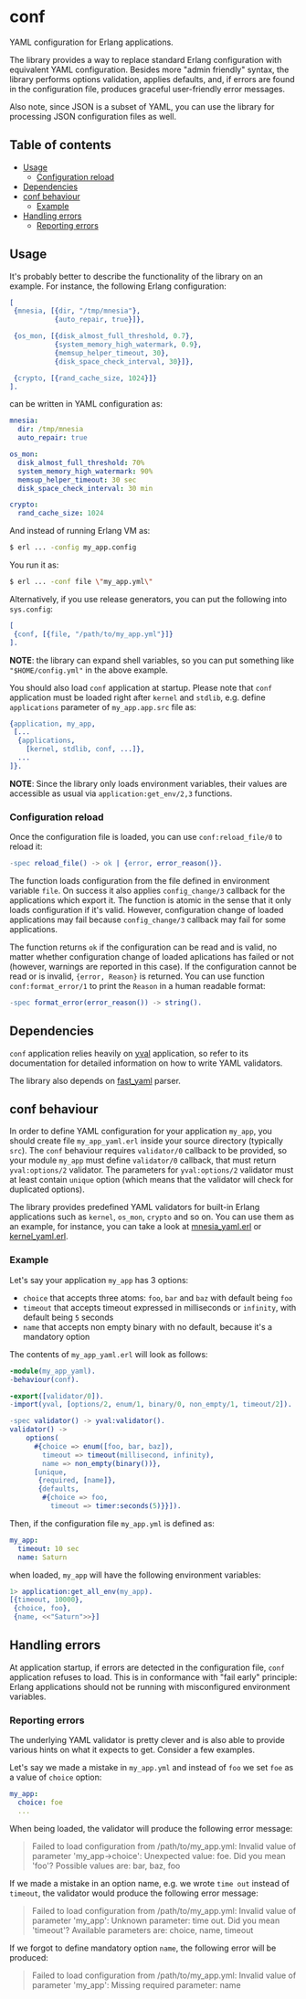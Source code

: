# conf

YAML configuration for Erlang applications.

The library provides a way to replace standard Erlang configuration
with equivalent YAML configuration. Besides more "admin friendly"
syntax, the library performs options validation, applies defaults,
and, if errors are found in the configuration file,
produces graceful user-friendly error messages.

Also note, since JSON is a subset of YAML, you can use the library
for processing JSON configuration files as well.

## Table of contents
- [Usage](#usage)
  - [Configuration reload](#configuration-reload)
- [Dependencies](#dependencies)
- [conf behaviour](#conf-behaviour)
  - [Example](#example)
- [Handling errors](#handling-errors)
  - [Reporting errors](#reporting-errors)

## Usage

It's probably better to describe the functionality of the library
on an example. For instance, the following Erlang configuration:
```erl
[
 {mnesia, [{dir, "/tmp/mnesia"},
           {auto_repair, true}]},

 {os_mon, [{disk_almost_full_threshold, 0.7},
           {system_memory_high_watermark, 0.9},
           {memsup_helper_timeout, 30},
           {disk_space_check_interval, 30}]},

 {crypto, [{rand_cache_size, 1024}]}
].
```
can be written in YAML configuration as:
```yaml
mnesia:
  dir: /tmp/mnesia
  auto_repair: true

os_mon:
  disk_almost_full_threshold: 70%
  system_memory_high_watermark: 90%
  memsup_helper_timeout: 30 sec
  disk_space_check_interval: 30 min

crypto:
  rand_cache_size: 1024
```
And instead of running Erlang VM as:
```sh
$ erl ... -config my_app.config
```
You run it as:
```sh
$ erl ... -conf file \"my_app.yml\"
```
Alternatively, if you use release generators, you can put the following into `sys.config`:
```erl
[
 {conf, [{file, "/path/to/my_app.yml"}]}
].
```
**NOTE**: the library can expand shell variables, so you can put something like
`"$HOME/config.yml"` in the above example.

You should also load `conf` application at startup. Please note that
`conf` application must be loaded right after `kernel` and `stdlib`, e.g. define `applications`
parameter of `my_app.app.src` file as:
```erl
{application, my_app,
 [...
  {applications,
    [kernel, stdlib, conf, ...]},
  ...
]}.
```
**NOTE**: Since the library only loads environment variables, their values are accessible
as usual via `application:get_env/2,3` functions.

### Configuration reload

Once the configuration file is loaded, you can use `conf:reload_file/0` to reload it:
```erl
-spec reload_file() -> ok | {error, error_reason()}.
```
The function loads configuration from the file defined in environment variable `file`.
On success it also applies `config_change/3` callback for the applications which
export it. The function is atomic in the sense that it only loads configuration if
it's valid. However, configuration change of loaded applications may fail because
`config_change/3` callback may fail for some applications.

The function returns `ok` if the configuration can be read and is valid, no matter whether
configuration change of loaded aplications has failed or not (however, warnings are
reported in this case). If the configuration cannot be read or is invalid,
`{error, Reason}` is returned. You can use function `conf:format_error/1` to print
the `Reason` in a human readable format:
```erl
-spec format_error(error_reason()) -> string().
```

## Dependencies

`conf` application relies heavily on [yval](https://github.com/zinid/yval)
application, so refer to its documentation for detailed information on how to write
YAML validators.

The library also depends on [fast_yaml](https://github.com/processone/fast_yaml)
parser.

## conf behaviour

In order to define YAML configuration for your application `my_app`, you should
create file `my_app_yaml.erl` inside your source directory (typically `src`).
The `conf` behaviour requires `validator/0` callback to be provided,
so your module `my_app` must define `validator/0` callback, that must return
`yval:options/2` validator. The parameters for `yval:options/2` validator
must at least contain `unique` option (which means that the validator will check for
duplicated options).

The library provides predefined YAML validators for built-in Erlang applications
such as `kernel`, `os_mon`, `crypto` and so on. You can use them as an example,
for instance, you can take a look at [mnesia_yaml.erl](src/mnesia_yaml.erl)
or [kernel_yaml.erl](src/kernel_yaml.erl).

### Example
Let's say your application `my_app` has 3 options:

- `choice` that accepts three atoms: `foo`, `bar` and `baz` with default
  being `foo`
- `timeout` that accepts timeout expressed in milliseconds or `infinity`,
  with default being `5` seconds
- `name` that accepts non empty binary with no default, because it's a
  mandatory option

The contents of `my_app_yaml.erl` will look as follows:
```erl
-module(my_app_yaml).
-behaviour(conf).

-export([validator/0]).
-import(yval, [options/2, enum/1, binary/0, non_empty/1, timeout/2]).

-spec validator() -> yval:validator().
validator() ->
    options(
      #{choice => enum([foo, bar, baz]),
        timeout => timeout(millisecond, infinity),
        name => non_empty(binary())},
      [unique,
       {required, [name]},
       {defaults,
        #{choice => foo,
          timeout => timer:seconds(5)}}]).
```
Then, if the configuration file `my_app.yml` is defined as:
```yaml
my_app:
  timeout: 10 sec
  name: Saturn
```
when loaded, `my_app` will have the following environment variables:
```erl
1> application:get_all_env(my_app).
[{timeout, 10000},
 {choice, foo},
 {name, <<"Saturn">>}]
```

## Handling errors

At application startup, if errors are detected in the configuration file, `conf`
application refuses to load. This is in conformance with "fail early" principle: Erlang
applications should not be running with misconfigured environment variables.

### Reporting errors

The underlying YAML validator is pretty clever and is also able to provide various hints
on what it expects to get. Consider a few examples.

Let's say we made a mistake in `my_app.yml` and instead of `foo` we set `foe`
as a value of `choice` option:
```yaml
my_app:
  choice: foe
  ...
```
When being loaded, the validator will produce the following error message:
> Failed to load configuration from /path/to/my_app.yml: Invalid value of parameter 'my_app->choice': Unexpected value: foe. Did you mean 'foo'? Possible values are: bar, baz, foo

If we made a mistake in an option name, e.g. we wrote `time out` instead of `timeout`, the validator
would produce the following error message:
> Failed to load configuration from /path/to/my_app.yml: Invalid value of parameter 'my_app': Unknown parameter: time out. Did you mean 'timeout'? Available parameters are: choice, name, timeout

If we forgot to define mandatory option `name`, the following error will be produced:
> Failed to load configuration from /path/to/my_app.yml: Invalid value of parameter 'my_app': Missing required parameter: name
